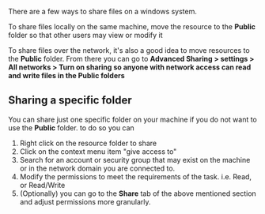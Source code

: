 There are a few ways to share files on a windows system.

To share files locally on the same machine, move the resource to the **Public** folder so that other users may view or modify it

To share files over the network, it's also a good idea to move resources to the **Public** folder. From there you can go to **Advanced Sharing > settings > All networks > Turn on sharing so anyone with network access can read and write files in the Public folders**

## Sharing a specific folder

You can share just one specific folder on your machine if you do not want to use the **Public** folder. to do so you can

1. Right click on the resource folder to share
2. Click on the context menu item "give access to"
3. Search for an account or security group that may exist on the machine or in the network domain you are connected to. 
4. Modify the permissions to meet the requirements of the task. i.e. Read, or Read/Write
5. (Optionally) you can go to the **Share** tab of the above mentioned section and adjust permissions more granularly. 